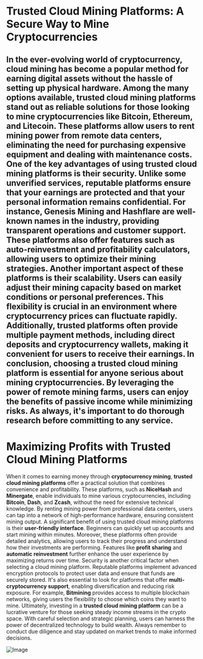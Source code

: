 # Trusted Cloud Mining Platforms: A Secure Way to Mine Cryptocurrencies
In the ever-evolving world of cryptocurrency, **cloud mining** has become a popular method for earning digital assets without the hassle of setting up physical hardware. Among the many options available, **trusted cloud mining platforms** stand out as reliable solutions for those looking to mine cryptocurrencies like **Bitcoin**, **Ethereum**, and **Litecoin**. These platforms allow users to rent mining power from remote data centers, eliminating the need for purchasing expensive equipment and dealing with maintenance costs.
One of the key advantages of using trusted cloud mining platforms is their **security**. Unlike some unverified services, reputable platforms ensure that your earnings are protected and that your personal information remains confidential. For instance, **Genesis Mining** and **Hashflare** are well-known names in the industry, providing transparent operations and customer support. These platforms also offer features such as **auto-reinvestment** and **profitability calculators**, allowing users to optimize their mining strategies.
Another important aspect of these platforms is their **scalability**. Users can easily adjust their mining capacity based on market conditions or personal preferences. This flexibility is crucial in an environment where cryptocurrency prices can fluctuate rapidly. Additionally, trusted platforms often provide **multiple payment methods**, including direct deposits and cryptocurrency wallets, making it convenient for users to receive their earnings.
In conclusion, choosing a **trusted cloud mining platform** is essential for anyone serious about mining cryptocurrencies. By leveraging the power of remote mining farms, users can enjoy the benefits of passive income while minimizing risks. As always, it's important to do thorough research before committing to any service.
---
# Maximizing Profits with Trusted Cloud Mining Platforms
When it comes to earning money through **cryptocurrency mining**, **trusted cloud mining platforms** offer a practical solution that combines convenience and profitability. These platforms, such as **NiceHash** and **Minergate**, enable individuals to mine various cryptocurrencies, including **Bitcoin**, **Dash**, and **Zcash**, without the need for extensive technical knowledge. By renting mining power from professional data centers, users can tap into a network of high-performance hardware, ensuring consistent mining output.
A significant benefit of using trusted cloud mining platforms is their **user-friendly interface**. Beginners can quickly set up accounts and start mining within minutes. Moreover, these platforms often provide detailed analytics, allowing users to track their progress and understand how their investments are performing. Features like **profit sharing** and **automatic reinvestment** further enhance the user experience by maximizing returns over time.
Security is another critical factor when selecting a cloud mining platform. Reputable platforms implement advanced encryption protocols to protect user data and ensure that funds are securely stored. It's also essential to look for platforms that offer **multi-cryptocurrency support**, enabling diversification and reducing risk exposure. For example, **Bitmining** provides access to multiple blockchain networks, giving users the flexibility to choose which coins they want to mine.
Ultimately, investing in a **trusted cloud mining platform** can be a lucrative venture for those seeking steady income streams in the crypto space. With careful selection and strategic planning, users can harness the power of decentralized technology to build wealth. Always remember to conduct due diligence and stay updated on market trends to make informed decisions.

![Image](https://github.com/user-attachments/assets/d7419ec9-dc67-403f-bf28-8faea5f1f74f)
